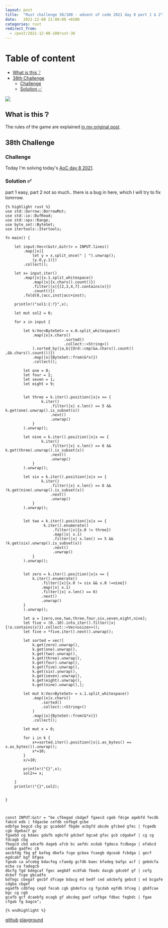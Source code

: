 ```yaml
---
layout: post
title:  "Rust challenge 38/100 - advent of code 2021 day 8 part 1 & 2"
date:   2021-12-08 21:00:00 +0100
categories: rust
redirect_from:
  - /post/2021-12-08-100rust-38
---
```



#  Table of content
<!-- MarkdownTOC autolink="true" -->

- [What is this :grey_question:](#what-is-this-grey_question)
- [38th Challenge](#38th-challenge)
	- [Challenge](#challenge)
	- [Solution :white_check_mark:](#solution-white_check_mark)

<!-- /MarkdownTOC -->
![](/assets/img/aoc-squid.png)
## What is this :grey_question: 

The rules of the game are explained [in my original post](https://maebli.github.io/rust/2021/10/18/100rust.html). 

## 38th Challenge
### Challenge

Today I'm solving today's [AoC day 8 2021](https://adventofcode.com/2021/day/8).

### Solution :white_check_mark:

part 1 easy, part 2 not so much.. there is a bug in here, which I will try to fix tomrrow.

	{% highlight rust %}
	use std::borrow::BorrowMut;
	use std::io::BufRead;
	use std::ops::Range;
	use byte_set::ByteSet;
	use itertools::Itertools;

	fn main() {

	    let input:Vec<(&str,&str)> = INPUT.lines()
	        .map(|x|{
	            let y = x.split_once(" | ").unwrap();
	            (y.0,y.1)})
	        .collect();

	    let x= input.iter()
	        .map(|x|{x.1.split_whitespace()
	            .map(|x|{x.chars().count()})
	            .filter(|x|{[2,3,4,7].contains(x)})
	            .count()})
	        .fold(0,|acc,inst|acc+inst);

	    println!("sol1:{:?}",x);

	    let mut sol2 = 0;

	    for x in input {

	        let k:Vec<ByteSet> = x.0.split_whitespace()
	            .map(|x|x.chars()
	                          .sorted()
	                          .collect::<String>()
	            ).sorted_by(|a,b|{Ord::cmp(&a.chars().count() ,&b.chars().count())})
	            .map(|x|{ByteSet::from(&*x)})
	            .collect();

	        let one = 0;
	        let four = 2;
	        let seven = 1;
	        let eight = 9;


	        let three = k.iter().position(|x|x == {
	                k.iter()
	                    .filter(|x| x.len() == 5 && k.get(one).unwrap().is_subset(x))
	                    .next()
	                    .unwrap()
	            }
	        ).unwrap();

	        let nine = k.iter().position(|x|x == {
	                k.iter()
	                    .filter(|x| x.len() == 6 && k.get(three).unwrap().is_subset(x))
	                    .next()
	                    .unwrap()
	            }
	        ).unwrap();

	        let six = k.iter().position(|x|x == {
	                k.iter()
	                    .filter(|x| x.len() == 6 && !k.get(nine).unwrap().is_subset(x))
	                    .next()
	                    .unwrap()
	            }
	        ).unwrap();


	        let two = k.iter().position(|x|x == {
	                 k.iter().enumerate()
	                     .filter(|x|{x.0 != three})
	                     .map(|x| x.1)
	                     .filter(|x| x.len() == 5 && !k.get(six).unwrap().is_subset(x))
	                     .next()
	                     .unwrap()
	            }
	        ).unwrap();


	        let zero = k.iter().position(|x|x == {
	            k.iter().enumerate()
	                .filter(|x|{x.0 != six && x.0 !=nine})
	                .map(|x| x.1)
	                .filter(|x| x.len() == 6)
	                .next()
	                .unwrap()
	        }
	        ).unwrap();

	        let a = [zero,one,two,three,four,six,seven,eight,nine];
	        let five = (0..10).into_iter().filter(|x|{!a.contains(x)}).collect::<Vec<usize>>();
	        let five = *five.iter().next().unwrap();

	        let sorted = vec![
	            k.get(zero).unwrap(),
	            k.get(one).unwrap(),
	            k.get(two).unwrap(),
	            k.get(three).unwrap(),
	            k.get(four).unwrap(),
	            k.get(five).unwrap(),
	            k.get(six).unwrap(),
	            k.get(seven).unwrap(),
	            k.get(eight).unwrap(),
	            k.get(nine).unwrap(),];

	        let mut k:Vec<ByteSet> = x.1.split_whitespace()
	            .map(|x|x.chars()
	                .sorted()
	                .collect::<String>()
	            )
	            .map(|x|{ByteSet::from(&*x)})
	            .collect();

	        let mut x = 0;

	        for i in k {
	            x+=sorted.iter().position(|x|i.as_bytes() == x.as_bytes()).unwrap();
	            x*=10;
	        }
	        x/=10;

	        println!("{}",x);
	        sol2+= x;

	    }
	    println!("{}",sol2);


	}



	const INPUT:&str = "be cfbegad cbdgef fgaecd cgeb fdcge agebfd fecdb fabcd edb | fdgacbe cefdb cefbgd gcbe
	edbfga begcd cbg gc gcadebf fbgde acbgfd abcde gfcbed gfec | fcgedb cgb dgebacf gc
	fgaebd cg bdaec gdafb agbcfd gdcbef bgcad gfac gcb cdgabef | cg cg fdcagb cbg
	fbegcd cbd adcefb dageb afcb bc aefdc ecdab fgdeca fcdbega | efabcd cedba gadfec cb
	aecbfdg fbg gf bafeg dbefa fcge gcbea fcaegb dgceab fcbdga | gecf egdcabf bgf bfgea
	fgeab ca afcebg bdacfeg cfaedg gcfdb baec bfadeg bafgc acf | gebdcfa ecba ca fadegcb
	dbcfg fgd bdegcaf fgec aegbdf ecdfab fbedc dacgb gdcebf gf | cefg dcbef fcge gbcadfe
	bdfegc cbegaf gecbf dfcage bdacg ed bedf ced adcbefg gebcd | ed bcgafe cdgba cbgef
	egadfb cdbfeg cegd fecab cgb gbdefca cg fgcdab egfdb bfceg | gbdfcae bgc cg cgb
	gcafb gcf dcaebfg ecagb gf abcdeg gaef cafbge fdbac fegbdc | fgae cfgab fg bagce";

	{% endhighlight %}

[github](https://github.com/maebli/100rustsnippets/tree/master/aoc-2021-day8)
[playground](https://play.rust-lang.org/?version=stable&edition=2021&gist=421e630ebf245d5359d7b3b1a855307c)

